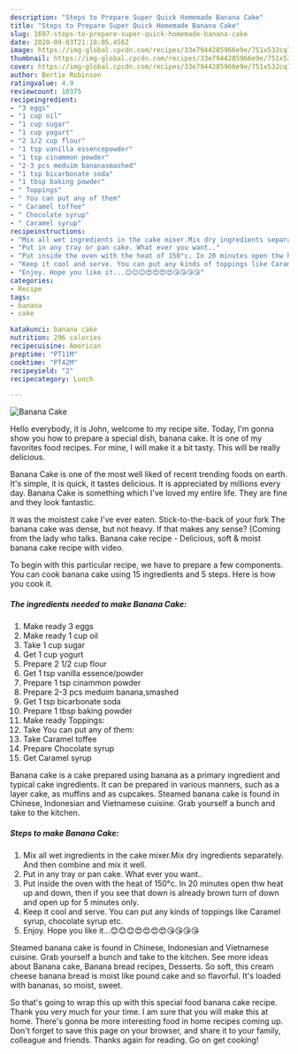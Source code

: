 ```yaml
---
description: "Steps to Prepare Super Quick Homemade Banana Cake"
title: "Steps to Prepare Super Quick Homemade Banana Cake"
slug: 1697-steps-to-prepare-super-quick-homemade-banana-cake
date: 2020-09-03T21:18:05.456Z
image: https://img-global.cpcdn.com/recipes/33e7944285966e9e/751x532cq70/banana-cake-recipe-main-photo.jpg
thumbnail: https://img-global.cpcdn.com/recipes/33e7944285966e9e/751x532cq70/banana-cake-recipe-main-photo.jpg
cover: https://img-global.cpcdn.com/recipes/33e7944285966e9e/751x532cq70/banana-cake-recipe-main-photo.jpg
author: Bertie Robinson
ratingvalue: 4.9
reviewcount: 10375
recipeingredient:
- "3 eggs"
- "1 cup oil"
- "1 cup sugar"
- "1 cup yogurt"
- "2 1/2 cup flour"
- "1 tsp vanilla essencepowder"
- "1 tsp cinammon powder"
- "2-3 pcs meduim bananasmashed"
- "1 tsp bicarbonate soda"
- "1 tbsp baking powder"
- " Toppings"
- " You can put any of them"
- " Caramel toffee"
- " Chocolate syrup"
- " Caramel syrup"
recipeinstructions:
- "Mix all wet ingredients in the cake mixer.Mix dry ingredients separately. And then combine and mix it well."
- "Put in any tray or pan cake. What ever you want.."
- "Put inside the oven with the heat of 150°c. In 20 minutes open thw heat up and down, then if you see that down is already brown turn of down and open up for 5 minutes only."
- "Keep it cool and serve. You can put any kinds of toppings like Caramel syrup, chocolate syrup etc."
- "Enjoy. Hope you like it...😊😊😊😍😍😍😍😘😘😘😘"
categories:
- Recipe
tags:
- banana
- cake

katakunci: banana cake 
nutrition: 296 calories
recipecuisine: American
preptime: "PT11M"
cooktime: "PT42M"
recipeyield: "2"
recipecategory: Lunch

---
```



![Banana Cake](https://img-global.cpcdn.com/recipes/33e7944285966e9e/751x532cq70/banana-cake-recipe-main-photo.jpg)

Hello everybody, it is John, welcome to my recipe site. Today, I'm gonna show you how to prepare a special dish, banana cake. It is one of my favorites food recipes. For mine, I will make it a bit tasty. This will be really delicious.

Banana Cake is one of the most well liked of recent trending foods on earth. It's simple, it is quick, it tastes delicious. It is appreciated by millions every day. Banana Cake is something which I've loved my entire life. They are fine and they look fantastic.

It was the moistest cake I&#39;ve ever eaten. Stick-to-the-back of your fork The banana cake was dense, but not heavy. If that makes any sense? (Coming from the lady who talks. Banana cake recipe - Delicious, soft &amp; moist banana cake recipe with video.


To begin with this particular recipe, we have to prepare a few components. You can cook banana cake using 15 ingredients and 5 steps. Here is how you cook it.

<!--inarticleads1-->

##### The ingredients needed to make Banana Cake:

1. Make ready 3 eggs
1. Make ready 1 cup oil
1. Take 1 cup sugar
1. Get 1 cup yogurt
1. Prepare 2 1/2 cup flour
1. Get 1 tsp vanilla essence/powder
1. Prepare 1 tsp cinammon powder
1. Prepare 2-3 pcs meduim banana,smashed
1. Get 1 tsp bicarbonate soda
1. Prepare 1 tbsp baking powder
1. Make ready  Toppings:
1. Take  You can put any of them:
1. Take  Caramel toffee
1. Prepare  Chocolate syrup
1. Get  Caramel syrup


Banana cake is a cake prepared using banana as a primary ingredient and typical cake ingredients. It can be prepared in various manners, such as a layer cake, as muffins and as cupcakes. Steamed banana cake is found in Chinese, Indonesian and Vietnamese cuisine. Grab yourself a bunch and take to the kitchen. 

<!--inarticleads2-->

##### Steps to make Banana Cake:

1. Mix all wet ingredients in the cake mixer.Mix dry ingredients separately. And then combine and mix it well.
1. Put in any tray or pan cake. What ever you want..
1. Put inside the oven with the heat of 150°c. In 20 minutes open thw heat up and down, then if you see that down is already brown turn of down and open up for 5 minutes only.
1. Keep it cool and serve. You can put any kinds of toppings like Caramel syrup, chocolate syrup etc.
1. Enjoy. Hope you like it...😊😊😊😍😍😍😍😘😘😘😘


Steamed banana cake is found in Chinese, Indonesian and Vietnamese cuisine. Grab yourself a bunch and take to the kitchen. See more ideas about Banana cake, Banana bread recipes, Desserts. So soft, this cream cheese banana bread is moist like pound cake and so flavorful. It&#39;s loaded with bananas, so moist, sweet. 

So that's going to wrap this up with this special food banana cake recipe. Thank you very much for your time. I am sure that you will make this at home. There's gonna be more interesting food in home recipes coming up. Don't forget to save this page on your browser, and share it to your family, colleague and friends. Thanks again for reading. Go on get cooking!
